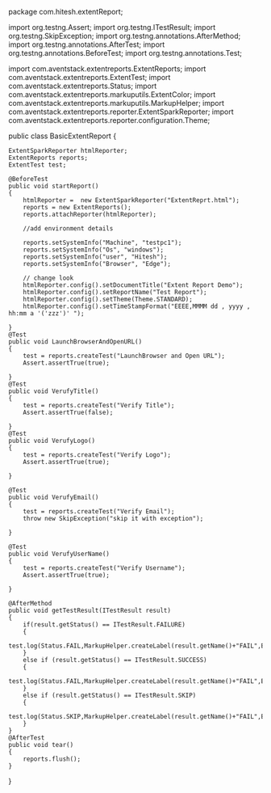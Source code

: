 package com.hitesh.extentReport;

import org.testng.Assert;
import org.testng.ITestResult;
import org.testng.SkipException;
import org.testng.annotations.AfterMethod;
import org.testng.annotations.AfterTest;
import org.testng.annotations.BeforeTest;
import org.testng.annotations.Test;

import com.aventstack.extentreports.ExtentReports;
import com.aventstack.extentreports.ExtentTest;
import com.aventstack.extentreports.Status;
import com.aventstack.extentreports.markuputils.ExtentColor;
import com.aventstack.extentreports.markuputils.MarkupHelper;
import com.aventstack.extentreports.reporter.ExtentSparkReporter;
import com.aventstack.extentreports.reporter.configuration.Theme;

public class BasicExtentReport {

	ExtentSparkReporter htmlReporter;
	ExtentReports reports;
	ExtentTest test;
	
	@BeforeTest
	public void startReport()
	{
		htmlReporter =  new ExtentSparkReporter("ExtentReprt.html");
		reports = new ExtentReports();
		reports.attachReporter(htmlReporter);
		
		//add environment details
		
		reports.setSystemInfo("Machine", "testpc1");
		reports.setSystemInfo("Os", "windows");
		reports.setSystemInfo("user", "Hitesh");
		reports.setSystemInfo("Browser", "Edge");
		
		// change look 
		htmlReporter.config().setDocumentTitle("Extent Report Demo");
		htmlReporter.config().setReportName("Test Report");
		htmlReporter.config().setTheme(Theme.STANDARD);
		htmlReporter.config().setTimeStampFormat("EEEE,MMMM dd , yyyy , hh:mm a '('zzz')' ");
		
	}
	@Test
	public void LaunchBrowserAndOpenURL()
	{
		test = reports.createTest("LaunchBrowser and Open URL");
		Assert.assertTrue(true);
		
	}
	@Test
	public void VerufyTitle()
	{
		test = reports.createTest("Verify Title");
		Assert.assertTrue(false);
		
	}
	@Test
	public void VerufyLogo()
	{
		test = reports.createTest("Verify Logo");
		Assert.assertTrue(true);
		
	}
	
	@Test
	public void VerufyEmail()
	{
		test = reports.createTest("Verify Email");
		throw new SkipException("skip it with exception"); 
		
	}
	
	@Test
	public void VerufyUserName()
	{
		test = reports.createTest("Verify Username");
		Assert.assertTrue(true);
		
	}
	
	@AfterMethod
	public void getTestResult(ITestResult result)
	{
		if(result.getStatus() == ITestResult.FAILURE)
		{
			test.log(Status.FAIL,MarkupHelper.createLabel(result.getName()+"FAIL",ExtentColor.RED));	
		}
		else if (result.getStatus() == ITestResult.SUCCESS)
		{
			test.log(Status.FAIL,MarkupHelper.createLabel(result.getName()+"FAIL",ExtentColor.GREEN));	
		}
		else if (result.getStatus() == ITestResult.SKIP)
		{
			test.log(Status.SKIP,MarkupHelper.createLabel(result.getName()+"FAIL",ExtentColor.YELLOW));	
		}
	}
	@AfterTest
	public void tear()
	{
		reports.flush();
	}
	
}
